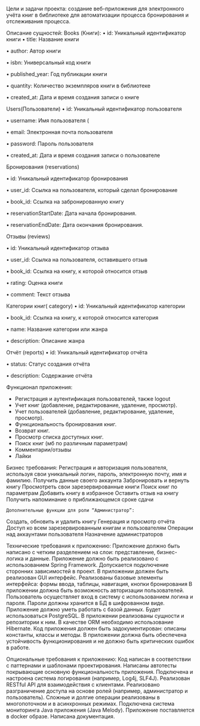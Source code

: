 Цели и задачи проекта: создание веб-приложения для электронного учёта книг в библиотеке для автоматизации процесса бронирования и отслеживания процесса.

Описание сущностей:
Books (Книги):
• id: Уникальный идентификатор книги
• title: Название книги 

• author: Автор книги 

• isbn: Универсальный код книги 

• published_year: Год публикации книги 

• quantity: Количество экземпляров книги в библиотеке 

• created_at: Дата и время создания записи о книге 

Users(Пользователи)
• id: Уникальный идентификатор пользователя

• username: Имя пользователя (

• email: Электронная почта пользователя 

• password: Пароль пользователя 

• created_at: Дата и время создания записи о пользователе


Бронирования (reservations)

• id: Уникальный идентификатор бронирования 

• user_id: Ссылка на пользователя, который сделал бронирование 

• book_id: Ссылка на забронированную книгу 

• reservationStartDate: Дата начала бронирования.

• reservationEndDate: Дата окончания бронирования.




Отзывы (reviews)

• id: Уникальный идентификатор отзыва 

• user_id: Ссылка на пользователя, оставившего отзыв 

• book_id: Ссылка на книгу, к которой относится отзыв 

• rating: Оценка книги 

• comment: Текст отзыва 

Категории книг( category)
• id: Уникальный идентификатор категории 

• book_id: Ссылка на книгу, к которой относится категория 

• name: Название категории или жанра 

• description: Описание жанра 

Отчёт (reports)
• id: Уникальный идентификатор отчёта 

• status: Статус создания отчёта 

• description: Содержание отчёта 

Функционал приложения:
- Регистрация и аутентификация пользователей, также logout
- Учет книг (добавление, редактирование, удаление, просмотр).
- Учет пользователей (добавление, редактирование, удаление, просмотр).
- Функциональность бронирования книг.
- Возврат книг.
- Просмотр списка доступных книг.
- Поиск книг (мб по различным параметрам)
- Комментарии/отзывы
- Лайки

Бизнес требования:
Регистрация и авторизация пользователя, используя свои уникальный логин, пароль, электронную почту, имя и фамилию. 
Получить данные своего аккаунта
Забронировать и вернуть книгу
Просмотреть свои зарезервированные книги
Поиск книг по параметрам
Добавить книгу в избранное
Оставить отзыв на книгу
Получить напоминание о приближающемся сроке сдачи


	Дополнительные функции для роли “Администратор”:
Создать, обновить и удалить книгу
Генерация и просмотр отчёта
Доступ ко всем зарезервированным книгам и пользователям
Операции над аккаунтами пользователя
Назначение администраторов

Технические требования к приложению:
  Приложение должно быть написано с четким разделением на слои: представление, бизнес-логика и данные.
  Приложение должно быть реализовано с использованием Spring Framework. Допускается подключение сторонних зависимостей в проект.
  В приложении должен быть реализован GUI интерфейс. Реализованы базовые элементы интерфейса: формы ввода, таблицы, навигация, кнопки бронирования
  В приложении должна быть возможность авторизации пользователей. Пользователь осуществляет вход в систему с использованием логина и пароля. Пароли должны хранится в БД в шифрованном виде.
  Приложение должно уметь работать с базой данных. Будет использоваться PostgreSQL. В приложении реализованы сущности и репозитории к ним. В качестве ORM необходимо использование Hibernate.
  Код приложения должен быть задокументирован: описаны константы, классы и методы.
  В приложении должна быть обеспечена устойчивость функционирования и не должно быть критических ошибок в работе.

Опциональные требования к приложению:
  Код написан в соответствии с паттернами и шаблонами проектирования.
  Написаны автотесты покрывающие основную функциональность приложения.
  Подключена и настроена система логирования (например, Log4j, SLF4J).
  Реализован RESTful API для взаимодействия с клиентами.
  Реализовано разграничение доступа на основе ролей (например, администратор и пользователь).
  Сложные и долгие операции реализованы в многопоточном и в асинхронных режимах.
  Подключена система мониторинга Java приложения (Java Melody).
  Приложение поставляется в docker образе.
  Написана документация.
